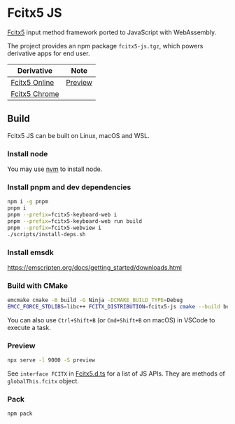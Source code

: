 # Fcitx5 JS

[Fcitx5](https://github.com/fcitx/fcitx5) input method framework ported to JavaScript with WebAssembly.

The project provides an npm package `fcitx5-js.tgz`, which powers derivative apps for end user.

Derivative | Note
-|-
[Fcitx5 Online](https://github.com/fcitx/fcitx5-online) | [Preview](https://fcitx-contrib.github.io/online/)
[Fcitx5 Chrome](https://github.com/fcitx-contrib/fcitx5-chrome) |

## Build

Fcitx5 JS can be built on Linux, macOS and WSL.

### Install node
You may use [nvm](https://github.com/nvm-sh/nvm)
to install node.

### Install pnpm and dev dependencies
```sh
npm i -g pnpm
pnpm i
pnpm --prefix=fcitx5-keyboard-web i
pnpm --prefix=fcitx5-keyboard-web run build
pnpm --prefix=fcitx5-webview i
./scripts/install-deps.sh
```

### Install emsdk
https://emscripten.org/docs/getting_started/downloads.html

### Build with CMake
```sh
emcmake cmake -B build -G Ninja -DCMAKE_BUILD_TYPE=Debug
EMCC_FORCE_STDLIBS=libc++ FCITX_DISTRIBUTION=fcitx5-js cmake --build build
```
You can also use `Ctrl+Shift+B` (or `Cmd+Shift+B` on macOS) in VSCode to execute a task.

### Preview
```sh
npx serve -l 9000 -S preview
```
See `interface FCITX` in [Fcitx5.d.ts](./page/Fcitx5.d.ts) for a list of JS APIs.
They are methods of `globalThis.fcitx` object.

### Pack
```sh
npm pack
```
